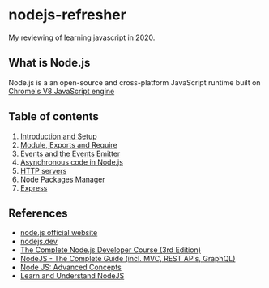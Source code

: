 # nodejs-refresher

My reviewing of learning javascript in 2020.

## What is Node.js

Node.js is a an open-source and cross-platform JavaScript runtime built on [Chrome's V8 JavaScript engine](https://v8.dev/)

## Table of contents

1. [Introduction and Setup](https://github.com/xeusteerapat/nodejs-refresher/tree/master/01_Introduction)
2. [Module, Exports and Require](https://github.com/xeusteerapat/nodejs-refresher/tree/master/02_Module)
3. [Events and the Events Emitter](https://github.com/xeusteerapat/nodejs-refresher/tree/master/03_Events_Emitter)
4. [Asynchronous code in Node.js](https://github.com/xeusteerapat/nodejs-refresher/tree/master/04_Asynchronous_Code)
5. [HTTP servers](https://github.com/xeusteerapat/nodejs-refresher/tree/master/05_HTTP_Servers)
6. [Node Packages Manager](https://github.com/xeusteerapat/nodejs-refresher/tree/master/06_NPM)
7. [Express](https://github.com/xeusteerapat/nodejs-refresher/tree/master/07_Express)

## References

- [node.js official website](https://nodejs.org/en/)
- [nodejs.dev](https://nodejs.dev/)
- [The Complete Node.js Developer Course (3rd Edition)](https://www.udemy.com/course/the-complete-nodejs-developer-course-2/)
- [NodeJS - The Complete Guide (incl. MVC, REST APIs, GraphQL)](https://www.udemy.com/course/nodejs-the-complete-guide/)
- [Node JS: Advanced Concepts](https://www.udemy.com/course/advanced-node-for-developers/)
- [Learn and Understand NodeJS](https://www.udemy.com/course/understand-nodejs/)

